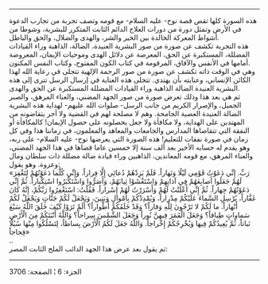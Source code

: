 ------------------------------------------------------------------------

هذه السورة كلها تقص قصة نوح- عليه السلام- مع قومه وتصف تجربة من تجارب
الدعوة في الأرض وتمثل دورة من دورات العلاج الدائم الثابت المتكرر
للبشرية، وشوطا من أشواط المعركة الخالدة بين الخير والشر، والهدى والضلال،
والحق والباطل.  
هذه التجربة تكشف عن صورة من صور البشرية العنيدة، الضالة، الذاهبة وراء
القيادات المضللة، المستكبرة عن الحق، المعرضة عن دلائل الهدى وموحيات
الإيمان، المعروضة أمامها في الأنفس والآفاق، المرقومة في كتاب الكون
المفتوح، وكتاب النفس المكنون.  
وهي في الوقت ذاته تكشف عن صورة من صور الرحمة الإلهية تتجلى في رعاية الله
لهذا الكائن الإنساني، وعنايته بأن يهتدي. تتجلى هذه العناية في إرسال
الرسل تترى إلى هذه البشرية العنيدة الضالة الذاهبة وراء القيادات المضللة
المستكبرة عن الحق والهدى.  
ثم هي بعد هذا وذلك تعرض صورة من صور الجهد المضني، والعناء المرهق، والصبر
الجميل، والإصرار الكريم من جانب الرسل- صلوات الله عليهم- لهداية هذه
البشرية الضالة العنيدة العصية الجامحة. وهم لا مصلحة لهم في القضية ولا
أجر يتقاضونه من المهتدين على الهداية، ولا مكافأة ولا جعل يحصلونه على
حصول الإيمان! كالمكافأة أو النفقة التي تتقاضاها المدارس والجامعات
والمعاهد والمعلمون، في زماننا هذا وفي كل زمان في صورة نفقات للتعليم! هذه
الصورة التي يعرضها نوح- عليه السلام- على ربه، وهو يقدم له حسابه الأخير
بعد ألف سنة إلا خمسين عاما قضاها في هذا الجهد المضني، والعناء المرهق، مع
قومه المعاندين، الذاهبين وراء قيادة ضالة مضللة ذات سلطان ومال وعزوة. وهو
يقول:  
«رَبِّ. إِنِّي دَعَوْتُ قَوْمِي لَيْلًا وَنَهاراً. فَلَمْ يَزِدْهُمْ دُعائِي إِلَّا فِراراً. وَإِنِّي كُلَّما
دَعَوْتُهُمْ لِتَغْفِرَ لَهُمْ جَعَلُوا أَصابِعَهُمْ فِي آذانِهِمْ وَاسْتَغْشَوْا ثِيابَهُمْ، وَأَصَرُّوا
وَاسْتَكْبَرُوا اسْتِكْباراً. ثُمَّ إِنِّي دَعَوْتُهُمْ جِهاراً. ثُمَّ إِنِّي أَعْلَنْتُ لَهُمْ وَأَسْرَرْتُ لَهُمْ
إِسْراراً. فَقُلْتُ: اسْتَغْفِرُوا رَبَّكُمْ، إِنَّهُ كانَ غَفَّاراً، يُرْسِلِ السَّماءَ عَلَيْكُمْ مِدْراراً،
وَيُمْدِدْكُمْ بِأَمْوالٍ وَبَنِينَ، وَيَجْعَلْ لَكُمْ جَنَّاتٍ وَيَجْعَلْ لَكُمْ أَنْهاراً. ما لَكُمْ لا تَرْجُونَ
لِلَّهِ وَقاراً؟ وَقَدْ خَلَقَكُمْ أَطْواراً؟ أَلَمْ تَرَوْا كَيْفَ خَلَقَ اللَّهُ سَبْعَ سَماواتٍ طِباقاً؟
وَجَعَلَ الْقَمَرَ فِيهِنَّ نُوراً وَجَعَلَ الشَّمْسَ سِراجاً؟ وَاللَّهُ أَنْبَتَكُمْ مِنَ الْأَرْضِ نَباتاً، ثُمَّ
يُعِيدُكُمْ فِيها وَيُخْرِجُكُمْ إِخْراجاً. وَاللَّهُ جَعَلَ لَكُمُ الْأَرْضَ بِساطاً، لِتَسْلُكُوا مِنْها سُبُلًا
فِجاجاً»  
..  
ثم يقول بعد عرض هذا الجهد الدائب الملح الثابت المصر:

------------------------------------------------------------------------

الجزء: 6 ¦ الصفحة: 3706

